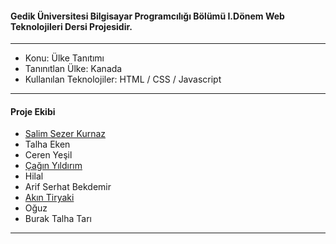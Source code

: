 #### Gedik Üniversitesi Bilgisayar Programcılığı Bölümü I.Dönem Web Teknolojileri Dersi Projesidir.

---

- Konu: Ülke Tanıtımı
- Tanınıtlan Ülke: Kanada
- Kullanılan Teknolojiler: HTML / CSS / Javascript

---

#### Proje Ekibi

- [Salim Sezer Kurnaz](https://www.linkedin.com/in/salimsezer/ "Salim Sezer Kurnaz")
- Talha Eken
- Ceren Yeşil
- [Çağın Yıldırım](https://www.linkedin.com/in/%C3%A7a%C4%9F%C4%B1n-y%C4%B1ld%C4%B1r%C4%B1m-b92b4923b/ "Çağın Yıldırım") 
- Hilal
- Arif Serhat Bekdemir
- [Akın Tiryaki](https://www.linkedin.com/in/ak%C4%B1n-tiryaki-47129b256/ "Akın Tiryaki")
- Oğuz
- Burak Talha Tarı

---
